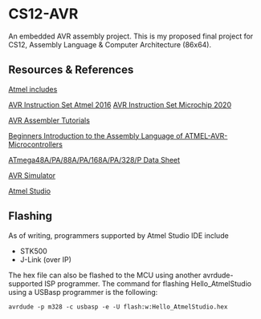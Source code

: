 # CS12-AVR
 An embedded AVR assembly project. This is my proposed final project for CS12, Assembly Language & Computer Architecture (86x64).
 
 ## Resources & References 
 
 [Atmel includes](https://github.com/DarkSector/AVR/tree/master/asm/include)
 
 [AVR Instruction Set Atmel 2016](http://ww1.microchip.com/downloads/en/devicedoc/atmel-0856-avr-instruction-set-manual.pdf)
 [AVR Instruction Set Microchip 2020](http://ww1.microchip.com/downloads/en/DeviceDoc/AVR-Instruction-Set-Manual-DS40002198A.pdf)
 
 [AVR Assembler Tutorials](http://www.avr-asm-tutorial.net/avr_en/beginner/index.html)
 
 [Beginners Introduction to the Assembly Language of ATMEL-AVR-Microcontrollers](http://www.avr-asm-download.de/beginner_en.pdf)
 
 [ATmega48A/PA/88A/PA/168A/PA/328/P Data Sheet](http://ww1.microchip.com/downloads/en/DeviceDoc/ATmega48A-PA-88A-PA-168A-PA-328-P-DS-DS40002061B.pdf)
 
 [AVR Simulator](http://atmel-studio-doc.s3-website-us-east-1.amazonaws.com/webhelp/GUID-54E8AE06-C4C4-430C-B316-1C19714D122B-en-US-1/GUID-C73F1111-250E-4106-B5E5-85A512B75E8B.html)
 
 [Atmel Studio](https://ww1.microchip.com/downloads/en/DeviceDoc/Getting-Started-with-Atmel-Studio7.pdf)

 ## Flashing

As of writing, programmers supported by Atmel Studio IDE include
* STK500
* J-Link (over IP)

The hex file can also be flashed to the MCU using another avrdude-supported ISP programmer. The command for flashing Hello_AtmelStudio using a USBasp programmer is the following:

 `avrdude -p m328 -c usbasp -e -U flash:w:Hello_AtmelStudio.hex`
 
